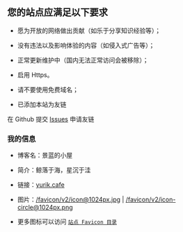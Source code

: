 
## 您的站点应满足以下要求

- 愿为开放的网络做出贡献（如乐于分享知识经验等）；

- 没有违法以及影响体验的内容（如侵入式广告等）；

- 正常更新维护中（国内无法正常访问会被移除）；

- 启用 Https。

- 请不要使用免费域名；

- 已添加本站为友链

在 Github 提交 [Issues](https://github.com/The-Typo/yurik.cafe/issues/new/choose) 申请友链

### 我的信息

- 博客名：景蓝的小屋

- 简介：鲸落于海，星沉于洼

- 链接：[yurik.cafe](//yurik.cafe)

- 图片：[/favicon/v2/icon@1024px.jpg](/favicon/v2/icon@1024px.jpg)  |  [/favicon/v2/icon-circle@1024px.png](/favicon/v2/icon-circle@1024px.png)

- 更多图标可以访问 [`站点 Favicon 目录`](/favicon/v2/)
